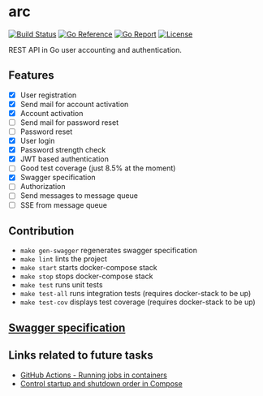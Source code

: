 # arc

[![Build Status](https://github.com/ectobit/arc/workflows/build/badge.svg)](https://github.com/ectobit/arc/actions)
[![Go Reference](https://pkg.go.dev/badge/go.ectobit.com/arc.svg)](https://pkg.go.dev/go.ectobit.com/arc)
[![Go Report](https://goreportcard.com/badge/go.ectobit.com/arc)](https://goreportcard.com/report/go.ectobit.com/arc)
[![License](https://img.shields.io/badge/license-BSD--2--Clause--Patent-orange.svg)](https://github.com/ectobit/arc/blob/main/LICENSE)

REST API in Go user accounting and authentication.

## Features

- [x] User registration
- [x] Send mail for account activation
- [x] Account activation
- [ ] Send mail for password reset
- [ ] Password reset
- [x] User login
- [x] Password strength check
- [x] JWT based authentication
- [ ] Good test coverage (just 8.5% at the moment)
- [x] Swagger specification
- [ ] Authorization
- [ ] Send messages to message queue
- [ ] SSE from message queue

## Contribution

- `make gen-swagger` regenerates swagger specification
- `make lint` lints the project
- `make start` starts docker-compose stack
- `make stop` stops docker-compose stack
- `make test` runs unit tests
- `make test-all` runs integration tests (requires docker-stack to be up)
- `make test-cov` displays test coverage (requires docker-stack to be up)

## [Swagger specification](http://localhost:3000/)

## Links related to future tasks

- [GitHub Actions - Running jobs in containers](https://docs.github.com/en/actions/using-containerized-services/creating-postgresql-service-containers)
- [Control startup and shutdown order in Compose](https://docs.docker.com/compose/startup-order/)
